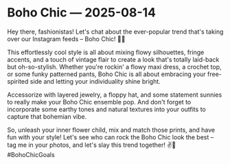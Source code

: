 # Boho Chic — 2025-08-14

Hey there, fashionistas! Let's chat about the ever-popular trend that's taking over our Instagram feeds – Boho Chic! 🌻🌿

This effortlessly cool style is all about mixing flowy silhouettes, fringe accents, and a touch of vintage flair to create a look that's totally laid-back but oh-so-stylish. Whether you're rockin' a flowy maxi dress, a crochet top, or some funky patterned pants, Boho Chic is all about embracing your free-spirited side and letting your individuality shine bright.

Accessorize with layered jewelry, a floppy hat, and some statement sunnies to really make your Boho Chic ensemble pop. And don't forget to incorporate some earthy tones and natural textures into your outfits to capture that bohemian vibe.

So, unleash your inner flower child, mix and match those prints, and have fun with your style! Let's see who can rock the Boho Chic look the best – tag me in your photos, and let's slay this trend together! ✌️🌸 #BohoChicGoals